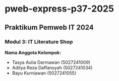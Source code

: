 # pweb-express-p37-2025
## Praktikum Pemweb IT 2024
### Modul 3: IT Literature Shop

**Nama Anggota Kelompok:**
- Tasya Aulia Darmawan (5027241009)
- Aditya Reza Daffansyah (5027241034)
- Bayu Kurniawan (5027241055)

